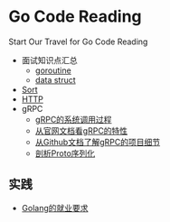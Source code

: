 # Go Code Reading

Start Our Travel for Go Code Reading

- 面试知识点汇总
    - [goroutine](basic/goroutine.md)
    - [data struct](basic/data_struct.md)
- [Sort](sort/sort.go)
- [HTTP](http/server.go)
- gRPC
    - [gRPC的系统调用过程](grpc/grpc1.md)
    - [从官网文档看gRPC的特性](grpc/grpc2.md)
    - [从Github文档了解gRPC的项目细节](grpc/grpc3.md)
    - [剖析Proto序列化](grpc/grpc4.md)
    
## 实践

- [Golang的就业要求](doc/job.md)